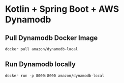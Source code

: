 # Kotlin + Spring Boot + AWS Dynamodb


## Pull Dynamodb Docker Image
    
    docker pull amazon/dynamodb-local


## Run Dynamodb locally

    docker run -p 8000:8000 amazon/dynamodb-local
    